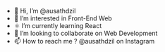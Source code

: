- 👋 Hi, I’m @ausathdzil
- 👀 I’m interested in Front-End Web
- ⚛️ I’m currently learning React
- 💞️ I’m looking to collaborate on Web Development
- 📫 How to reach me ? @ausathdzil on Instagram

<!---
ausathdzil/ausathdzil is a ✨ special ✨ repository because its `README.md` (this file) appears on your GitHub profile.
You can click the Preview link to take a look at your changes.
--->
